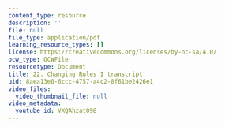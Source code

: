 ```yaml
---
content_type: resource
description: ''
file: null
file_type: application/pdf
learning_resource_types: []
license: https://creativecommons.org/licenses/by-nc-sa/4.0/
ocw_type: OCWFile
resourcetype: Document
title: 22. Changing Rules I transcript
uid: 8aea13e0-6ccc-4757-a4c2-8f61be2426e1
video_files:
  video_thumbnail_file: null
video_metadata:
  youtube_id: VXQAhzat098
---
```

